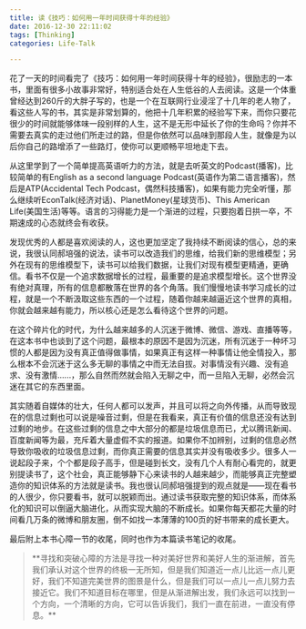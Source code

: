 ```yaml
---
title: 读《技巧：如何用一年时间获得十年的经验》
date: 2016-12-30 22:11:02
tags: [Thinking]
categories: Life-Talk

---
```


花了一天的时间看完了《技巧：如何用一年时间获得十年的经验》，很励志的一本书，里面有很多小故事非常好，特别适合处在人生低谷的人去阅读。这是一个体重曾经达到260斤的大胖子写的，也是一个在互联网行业浸淫了十几年的老人物了，看这些人写的书，其实是非常划算的，他把十几年积累的经验写下来，而你只要花很少的时间就能够体味一段别样的人生，这不是无形中延长了你的生命吗？你并不需要去真实的走过他们所走过的路，但是你依然可以品味到那段人生，就像是为以后你自己的路增添了一些路灯，使你可以更顺畅平坦地走下去。

从这里学到了一个简单提高英语听力的方法，就是去听英文的Podcast(播客)，比较简单的有English as a second language Podcast(英语作为第二语言播客)，然后是ATP(Accidental Tech Podcast，偶然科技播客)，如果有能力完全听懂，那么继续听EconTalk(经济对话)、PlanetMoney(星球货币)、This American Life(美国生活)等等。语言的习得能力是一个渐进的过程，只要抱着日拱一卒，不期速成的心态就终会有收获。

发现优秀的人都是喜欢阅读的人，这也更加坚定了我持续不断阅读的信心，总的来说，我很认同郝培强的说法，读书可以改造我们的思维，给我们新的思维模型；另外在现有的思维模型下，读书可以给我们数据，让我们对现有模型更精通，更确信。看书不仅是一个追求数据增长的过程，最重要的是追求模型增长。这个世界没有绝对真理，所有的信息都散落在世界的各个角落。我们慢慢地读书学习成长的过程，就是一个不断汲取这些东西的一个过程，随着你越来越逼近这个世界的真相，你就会越来越有能力，所以核心还是怎么看待这个世界的问题。

在这个碎片化的时代，为什么越来越多的人沉迷于微博、微信、游戏、直播等等，在这本书中也谈到了这个问题，最根本的原因不是因为沉迷，所有沉迷于一种坏习惯的人都是因为没有真正值得做事情，如果真正有这样一种事情让他全情投入，那么根本不会沉迷于这么多无聊的事情之中而无法自拔。对事情没有兴趣、没有追求、没有激情......，那么自然而然就会陷入无聊之中，而一旦陷入无聊，必然会沉迷在其它的东西里面。

其实随着自媒体的壮大，任何人都可以发声，并且可以将之向外传播，从而导致现在的信息过剩也可以说是噪音过剩，但是在我看来，真正有价值的信息还没有达到过剩的地步。在这些过剩的信息之中大部分的都是垃圾信息而已，尤以腾讯新闻、百度新闻等为最，充斥着大量虚假不实的报道。如果你不加辨别，过剩的信息必然导致你吸收的垃圾信息过剩，而你真正需要的信息其实并没有吸收多少。很多人一说起段子来，个个都是段子高手，但是碰到长文，没有几个人有耐心看完的，就更别提读书了，这个社会，真正能够静下心来读书的人越来越少，而能够真正完整塑造你的知识体系的方法就是读书。我也很认同郝培强提到的观点就是——现在看书的人很少，你只要看书，就可以脱颖而出。通过读书获取完整的知识体系，而体系化的知识可以倒逼大脑进化，从而实现大脑的不断成长。如果你每天都花大量的时间看几万条的微博和朋友圈，倒不如找一本薄薄的100页的好书带来的成长更大。

最后附上本书心障一节的收尾，同时也作为本篇读书笔记的收尾。

<blockquote  class="blockquote-center">
**寻找和突破心障的方法是寻找一种对美好世界和美好人生的渐进解，首先我们承认对这个世界的终极一无所知，但是我们知道近一点儿比远一点儿更好，我们不知道完美世界的图景是什么，但是我们可以一点儿一点儿努力去接近它。我们不知道目标在哪里，但是从渐进解出发，我们永远可以找到一个方向，一个清晰的方向，它可以告诉我们，我们一直在前进，一直没有停息。**
</blockquote>